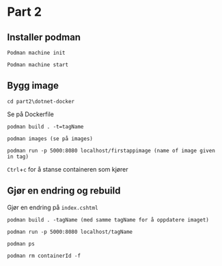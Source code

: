 # Part 2

## Installer podman

`Podman machine init`

`Podman machine start`

## Bygg image

`cd part2\dotnet-docker`

Se på Dockerfile

`podman build . -t=tagName`

`podman images (se på images)`

`podman run -p 5000:8080 localhost/firstappimage (name of image given in tag)`

`Ctrl`+`c` for å stanse containeren som kjører

## Gjør en endring og rebuild

Gjør en endring på `index.cshtml`

`podman build . -tagName (med samme tagName for å oppdatere imaget)`

`podman run -p 5000:8080 localhost/tagName`

`podman ps`

`podman rm containerId -f`
